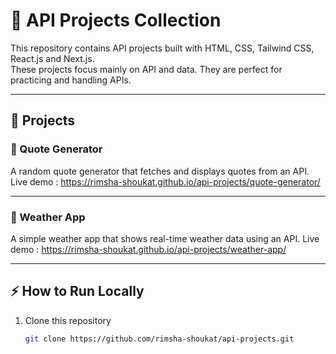 # 🎨 API Projects Collection  

This repository contains API projects built with HTML, CSS, Tailwind CSS, React.js and Next.js.  
These projects focus mainly on API and data. They are perfect for practicing and handling APIs.   

---

## 🚀 Projects  

### 📌 Quote Generator 
A random quote generator that fetches and displays quotes from an API.
Live demo : https://rimsha-shoukat.github.io/api-projects/quote-generator/

---

### 📌 Weather App  
A simple weather app that shows real-time weather data using an API.
Live demo : https://rimsha-shoukat.github.io/api-projects/weather-app/

---

## ⚡ How to Run Locally
1. Clone this repository  
   ```bash
   git clone https://github.com/rimsha-shoukat/api-projects.git
